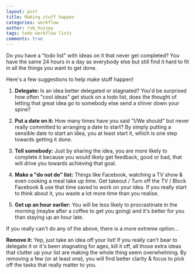 ```yaml
---
layout: post
title: Making stuff happen
categories: workflow
author: rob_huzzey
tags: todo workflow lists
comments: true
---
```


Do you have a "todo list" with ideas on it that never get completed? You have the same 24 hours in a day as everybody else but still find it hard to fit in all the things you want to get done.

Here's a few suggestions to help make stuff happen!

1. **Delegate:** Is an idea better delegated or stagnated? You'd be surprised how often "cool ideas" get stuck on a todo list, does the thought of letting that great idea go to somebody else send a shiver down your spine?

2. **Put a date on it:** How many times have you said "I/We should" but never really committed to arranging a date to start? By simply putting a sensible date to start an idea, you at least start it, which is one step towards getting it done.

3. **Tell somebody:** Just by sharing the idea, you are more likely to complete it because you would likely get feedback, good or bad, that will drive you towards achieving that goal.

4. **Make a "do not do" list:** Things like Facebook, watching a TV show & even cooking a meal take up time. Get takeout / Turn off the TV / Block Facebook & use that time saved to work on your idea. If you really start to think about it, you waste a lot more time than you realise.

5. **Get up an hour earlier:** You will be less likely to procrastinate in the morning (maybe after a coffee to get you going) and it's better for you than staying up an hour late.


If you really can't do any of the above, there is a more extreme option…

**Remove it:** Yep, just take an idea off your list! If you really can't bear to delegate it or it's been stagnating for ages, kill it off, all those extra ideas that clutter up your list are making the whole thing seem overwhelming. By removing a few (or at least one), you will find better clarity & focus to pick off the tasks that really matter to you.
